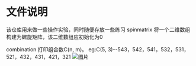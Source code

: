 # 文件说明
该仓库用来做一些操作实验，同时随便存放一些练习
spinmatrix
将一个二维数组构建为螺旋矩阵，该二维数组应初始化为0

combination
打印组合数C(n, m)。 eg:C(5, 3)--543，542，541，532，531，521，432，431，421，321
![图片](https://github.com/Arvin723/test/ex1.gif)
